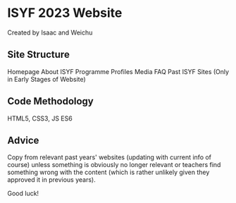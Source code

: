 # ISYF 2023 Website
Created by Isaac and Weichu

## Site Structure
Homepage
About ISYF
Programme
Profiles
Media
FAQ
Past ISYF Sites (Only in Early Stages of Website)

## Code Methodology
HTML5, CSS3, JS ES6

## Advice
Copy from relevant past years' websites (updating with current info of course) unless something is obviously no longer relevant or teachers find something wrong with the content (which is rather unlikely given they approved it in previous years).

Good luck!
